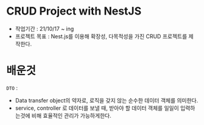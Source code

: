 # CRUD Project with NestJS

- 작업기간 : 21/10/17 ~ ing
- 프로젝트 목표 : Nest.js를 이용해 확장성, 다목적성을 가진 CRUD 프로젝트를 제작한다.

# 배운것

`DTO` :

- Data transfer object의 약자로, 로직을 갖지 않는 순수한 데이터 객체를 의미한다.
- service, controller 로 데이터를 보낼 때, 받아야 할 데이터 객체를 일일이 입력하는것에 비해 효율적인 관리가 가능하게한다.
